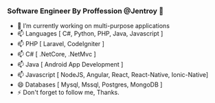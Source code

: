 ### Software Engineer By Proffession @Jentroy 👋


- 🔭 I’m currently working on multi-purpose applications
- 📫 Languages [ C#, Python, PHP, Java, Javascript ]
- 📫 PHP [ Laravel, CodeIgniter ]
- 📫 C#  [ .NetCore, .NetMvc ]
- 📫 Java [ Android App Development ]
- 📫 Javascript [ NodeJS, Angular, React, React-Native, Ionic-Native]
- 😄 Databases [ Mysql, Mssql, Postgres, MongoDB ]
- ⚡ Don't forget to follow me, Thanks.
